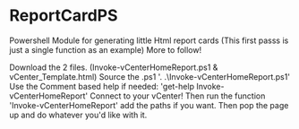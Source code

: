 # ReportCardPS
Powershell Module for generating little Html report cards (This first passs is just a single function as an example) More to follow!

Download the 2 files. (Invoke-vCenterHomeReport.ps1 & vCenter_Template.html)
Source the .ps1 '. .\Invoke-vCenterHomeReport.ps1'
Use the Comment based help if needed: 'get-help Invoke-vCenterHomeReport'
Connect to your vCenter!
Then run the function 'Invoke-vCenterHomeReport' add the paths if you want.
Then pop the page up and do whatever you'd like with it.
